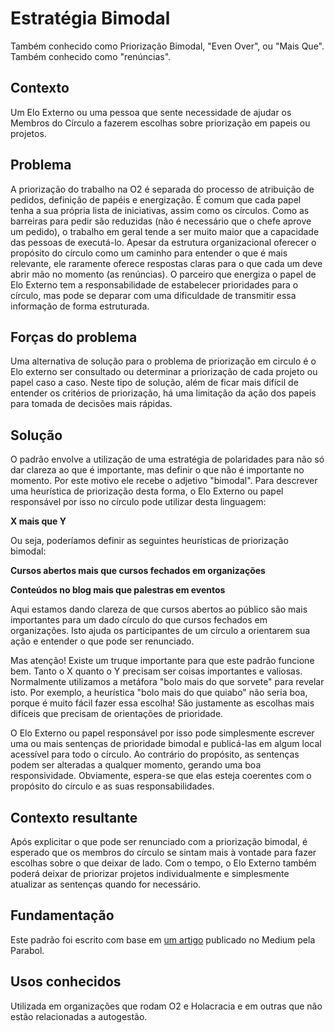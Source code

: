 # Estratégia Bimodal

Também conhecido como Priorização Bimodal, "Even Over", ou "Mais Que". Também conhecido como "renúncias".

## Contexto

Um Elo Externo ou uma pessoa que sente necessidade de ajudar os Membros do Círculo a fazerem escolhas sobre priorização em papeis ou projetos.

## Problema

A priorização do trabalho na O2 é separada do processo de atribuição de pedidos, definição de papéis e energização. É comum que cada papel tenha a sua própria lista de iniciativas, assim como os círculos. Como as barreiras para pedir são reduzidas (não é necessário que o chefe aprove um pedido), o trabalho em geral tende a ser muito maior que a capacidade das pessoas de executá-lo. Apesar da estrutura organizacional oferecer o propósito do círculo como um caminho para entender o que é mais relevante, ele raramente oferece respostas claras para o que cada um deve abrir mão no momento (as renúncias). O parceiro que energiza o papel de Elo Externo tem  a responsabilidade de estabelecer prioridades para o círculo, mas pode se deparar com uma dificuldade de transmitir essa informação de forma estruturada.

## Forças do problema

Uma alternativa de solução para o problema de priorização em circulo é o Elo externo ser consultado ou determinar a priorização de cada projeto ou papel caso a caso. Neste tipo de solução, além de ficar mais difícil de entender os critérios de priorização, há uma limitação da ação dos papeis para tomada de decisões mais rápidas.

## Solução

O padrão envolve a utilização de uma estratégia de polaridades para não só dar clareza ao que é importante, mas definir o que não é importante no momento. Por este motivo ele recebe o adjetivo "bimodal". Para descrever uma heurística de priorização desta forma, o Elo Externo ou papel responsável por isso no círculo pode utilizar desta linguagem:

**X mais que Y**

Ou seja, poderíamos definir as seguintes heurísticas de priorização bimodal:

**Cursos abertos mais que cursos fechados em organizações**

**Conteúdos no blog mais que palestras em eventos**

Aqui estamos dando clareza de que cursos abertos ao público são mais importantes para um dado círculo do que cursos fechados em organizações. Isto ajuda os participantes de um círculo a orientarem sua ação e entender o que pode ser renunciado.

Mas atenção! Existe um truque importante para que este padrão funcione bem. Tanto o X quanto o Y precisam ser coisas importantes e valiosas. Normalmente utilizamos a metáfora "bolo mais do que sorvete" para revelar isto. Por exemplo, a heurística "bolo mais do que quiabo" não seria boa, porque é muito fácil fazer essa escolha! São justamente as escolhas mais difíceis que precisam de orientações de prioridade.

O Elo Externo ou papel responsável por isso pode simplesmente escrever uma ou mais sentenças de prioridade bimodal e publicá-las em algum local acessível para todo o círculo. Ao contrário do propósito, as sentenças podem ser alteradas a qualquer momento, gerando uma boa responsividade. Obviamente, espera-se que elas esteja coerentes com o propósito do círculo e as suas responsabilidades.

## Contexto resultante

Após explicitar o que pode ser renunciado com a priorização bimodal, é esperado que os membros do círculo se sintam mais à vontade para fazer escolhas sobre o que deixar de lado. Com o tempo, o Elo Externo também poderá deixar de priorizar projetos individualmente e simplesmente atualizar as sentenças quando for necessário.

## Fundamentação

Este padrão foi escrito com base em [um artigo](https://focus.parabol.co/strategic-prioritization-using-even-over-statements-fb63e78e7b4d) publicado no Medium pela Parabol.

## Usos conhecidos

Utilizada em organizações que rodam O2 e Holacracia e em outras que não estão relacionadas a autogestão. 
